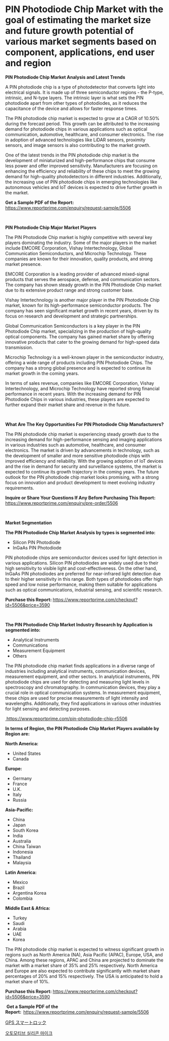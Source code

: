 <p><h1>PIN Photodiode Chip Market with the goal of estimating the market size and future growth potential of various market segments based on component, applications, end user and region</h1></p><p><strong>PIN Photodiode Chip Market Analysis and Latest Trends</strong></p>
<p><p>A PIN photodiode chip is a type of photodetector that converts light into electrical signals. It is made up of three semiconductor regions - the P-type, intrinsic, and N-type layers. The intrinsic layer is what sets the PIN photodiode apart from other types of photodiodes, as it reduces the capacitance of the device and allows for faster response times.</p><p>The PIN photodiode chip market is expected to grow at a CAGR of 10.50% during the forecast period. This growth can be attributed to the increasing demand for photodiode chips in various applications such as optical communication, automotive, healthcare, and consumer electronics. The rise in adoption of advanced technologies like LiDAR sensors, proximity sensors, and image sensors is also contributing to the market growth.</p><p>One of the latest trends in the PIN photodiode chip market is the development of miniaturized and high-performance chips that consume less power and offer improved sensitivity. Manufacturers are focusing on enhancing the efficiency and reliability of these chips to meet the growing demand for high-quality photodetectors in different industries. Additionally, the increasing use of PIN photodiode chips in emerging technologies like autonomous vehicles and IoT devices is expected to drive further growth in the market.</p></p>
<p><strong>Get a Sample PDF of the Report:&nbsp;</strong> <a href="https://www.reportprime.com/enquiry/request-sample/5506">https://www.reportprime.com/enquiry/request-sample/5506</a></p>
<p>&nbsp;</p>
<p><strong>PIN Photodiode Chip Major Market Players</strong></p>
<p><p>The PIN Photodiode Chip market is highly competitive with several key players dominating the industry. Some of the major players in the market include EMCORE Corporation, Vishay Intertechnology, Global Communication Semiconductors, and Microchip Technology. These companies are known for their innovation, quality products, and strong market presence.</p><p>EMCORE Corporation is a leading provider of advanced mixed-signal products that serves the aerospace, defense, and communication sectors. The company has shown steady growth in the PIN Photodiode Chip market due to its extensive product range and strong customer base.</p><p>Vishay Intertechnology is another major player in the PIN Photodiode Chip market, known for its high-performance semiconductor products. The company has seen significant market growth in recent years, driven by its focus on research and development and strategic partnerships.</p><p>Global Communication Semiconductors is a key player in the PIN Photodiode Chip market, specializing in the production of high-quality optical components. The company has gained market share by offering innovative products that cater to the growing demand for high-speed data transmission.</p><p>Microchip Technology is a well-known player in the semiconductor industry, offering a wide range of products including PIN Photodiode Chips. The company has a strong global presence and is expected to continue its market growth in the coming years.</p><p>In terms of sales revenue, companies like EMCORE Corporation, Vishay Intertechnology, and Microchip Technology have reported strong financial performance in recent years. With the increasing demand for PIN Photodiode Chips in various industries, these players are expected to further expand their market share and revenue in the future.</p></p>
<p>&nbsp;</p>
<p><strong>What Are The Key Opportunities For PIN Photodiode Chip Manufacturers?</strong></p>
<p><p>The PIN photodiode chip market is experiencing steady growth due to the increasing demand for high-performance sensing and imaging applications in various industries such as automotive, healthcare, and consumer electronics. The market is driven by advancements in technology, such as the development of smaller and more sensitive photodiode chips with improved efficiency and reliability. With the growing adoption of IoT devices and the rise in demand for security and surveillance systems, the market is expected to continue its growth trajectory in the coming years. The future outlook for the PIN photodiode chip market looks promising, with a strong focus on innovation and product development to meet evolving industry requirements.</p></p>
<p><strong>Inquire or Share Your Questions If Any Before Purchasing This Report:</strong> <a href="https://www.reportprime.com/enquiry/pre-order/5506">https://www.reportprime.com/enquiry/pre-order/5506</a></p>
<p>&nbsp;</p>
<p><strong>Market Segmentation</strong></p>
<p><strong>The PIN Photodiode Chip Market Analysis by types is segmented into:</strong></p>
<p><ul><li>Silicon PIN Photodiode</li><li>InGaAs PIN Photodiode</li></ul></p>
<p><p>PIN photodiode chips are semiconductor devices used for light detection in various applications. Silicon PIN photodiodes are widely used due to their high sensitivity to visible light and cost-effectiveness. On the other hand, InGaAs PIN photodiodes are preferred for near-infrared light detection due to their higher sensitivity in this range. Both types of photodiodes offer high speed and low noise performance, making them suitable for applications such as optical communications, industrial sensing, and scientific research.</p></p>
<p><strong>Purchase this Report:&nbsp;</strong><a href="https://www.reportprime.com/checkout?id=5506&price=3590">https://www.reportprime.com/checkout?id=5506&price=3590</a></p>
<p>&nbsp;</p>
<p><strong>The PIN Photodiode Chip Market Industry Research by Application is segmented into:</strong></p>
<p><ul><li>Analytical Instruments</li><li>Communications</li><li>Measurement Equipment</li><li>Others</li></ul></p>
<p><p>The PIN photodiode chip market finds applications in a diverse range of industries including analytical instruments, communication devices, measurement equipment, and other sectors. In analytical instruments, PIN photodiode chips are used for detecting and measuring light levels in spectroscopy and chromatography. In communication devices, they play a crucial role in optical communication systems. In measurement equipment, these chips are used for precise measurements of light intensity and wavelengths. Additionally, they find applications in various other industries for light sensing and detecting purposes.</p></p>
<p><a href="https://www.reportprime.com/pin-photodiode-chip-r5506">&nbsp;https://www.reportprime.com/pin-photodiode-chip-r5506</a></p>
<p><strong>In terms of Region, the PIN Photodiode Chip Market Players available by Region are:</strong></p>
<p>
    <p> <strong> North America: </strong>
        <ul>
            <li>United States</li>
            <li>Canada</li>
        </ul>
        </p> 
    <p> <strong> Europe: </strong>
        <ul>
            <li>Germany</li>
            <li>France</li>
            <li>U.K.</li>
            <li>Italy</li>
            <li>Russia</li>
        </ul>
        </p> 
    <p> <strong> Asia-Pacific: </strong>
        <ul>
            <li>China</li>
            <li>Japan</li>
            <li>South Korea</li>
            <li>India</li>
            <li>Australia</li>
            <li>China Taiwan</li>
            <li>Indonesia</li>
            <li>Thailand</li>
            <li>Malaysia</li>
        </ul>
        </p> 
    <p> <strong> Latin America: </strong>
        <ul>
            <li>Mexico</li>
            <li>Brazil</li>
            <li>Argentina Korea</li>
            <li>Colombia</li>
        </ul>
        </p> 
    <p> <strong> Middle East & Africa: </strong>
        <ul>
            <li>Turkey</li>
            <li>Saudi</li>
            <li>Arabia</li>
            <li>UAE</li>
            <li>Korea</li>
        </ul>
    </p>
    </p>
<p><p>The PIN photodiode chip market is expected to witness significant growth in regions such as North America (NA), Asia Pacific (APAC), Europe, USA, and China. Among these regions, APAC and China are projected to dominate the market with a market share of 35% and 25% respectively. North America and Europe are also expected to contribute significantly with market share percentages of 20% and 15% respectively. The USA is anticipated to hold a market share of 10%.</p></p>
<p><strong>Purchase this Report: </strong><a href="https://www.reportprime.com/checkout?id=5506&price=3590">https://www.reportprime.com/checkout?id=5506&price=3590</a></p>
<p>&nbsp;<strong>Get a Sample PDF of the Report:&nbsp;&nbsp;</strong><a href="https://www.reportprime.com/enquiry/request-sample/5506">https://www.reportprime.com/enquiry/request-sample/5506</a></p>
<p><strong></strong></p>
<p><p><a href="https://github.com/pepo3k/Market-Research-Report-List-3/blob/main/576750684276.md">GPS スマートロック</a></p><p><a href="https://github.com/vss5505pa7z1p/Market-Research-Report-List-4/blob/main/5473142104527.md">오토모티브 실리콘 마이크</a></p></p>